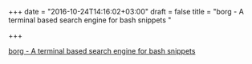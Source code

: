 +++
date = "2016-10-24T14:16:02+03:00"
draft = false
title = "borg - A terminal based search engine for bash snippets "

+++

<p><a href="https://t.co/oYtwXWlE90">borg - A terminal based search engine for bash snippets </a></p>
